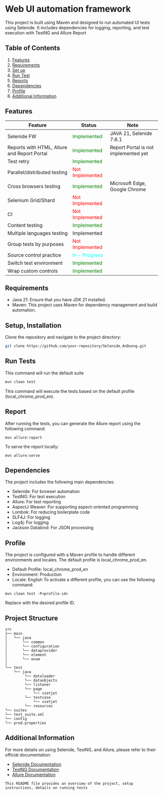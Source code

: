# Web UI automation framework
This project is built using Maven and designed to run automated UI tests using Selenide. It includes dependencies for logging, reporting, and test execution with TestNG and Allure Report

## Table of Contents
1. [Features](#features)
2. [Requirements](#requirements)
3. [Set up](#setup-installation)
4. [Run Test](#run-tests)
5. [Reports](#report)
6. [Dependencies](#dependencies)
7. [Profile](#profile)
8. [Additional Information](#additional-information)

## Features
| Feature                                     | Status                                         | Note                                 |
|---------------------------------------------|------------------------------------------------|--------------------------------------|
| Selenide FW                                 | <span style="color: green;">Implemented</span> | JAVA 21, Selenide 7.6.1              |
| Reports with HTML, Allure and Report Portal | <span style="color: green;">Implemented</span> | Report Portal is not implemented yet |
| Test retry                                  | <span style="color: green;">Implemented</span> |                                      |
| Parallel/distributed testing                | <span style="color: red;">Not Implemented</span> |                                      |
| Cross browsers testing                      | <span style="color: green;">Implemented</span> | Microsoft Edge, Google Chrome        |
| Selenium Grid/Shard                         | <span style="color: red;">Not Implemented</span> |                                      |
| CI                                          | <span style="color: red;">Not Implemented</span> |                                      |
| Content testing                             | <span style="color: green;">Implemented</span> |                                      |
| Multiple languages testing                  | <span style="color: grenn;">Implemented</span> |                                      |
| Group tests by purposes                     | <span style="color: red;">Not Implemented</span> |                                      |
| Source control practice                     | <span style="color: cyan;">In - Progress</span> |                                      |
| Switch test environment                     | <span style="color: green;">Implemented</span> |                                      |
| Wrap custom controls                        | <span style="color: green;">Implemented</span> |                                      |

## Requirements
- Java 21: Ensure that you have JDK 21 installed.
- Maven: This project uses Maven for dependency management and build automation.

## Setup, Installation
Clone the repository and navigate to the project directory:

```sh
git clone https://github.com/your-repository/Selenide_AnDuong.git
```

## Run Tests
This command will run the default suite
```sh
mvn clean test
```
This command will execute the tests based on the default profile (local_chrome_prod_en).

## Report
After running the tests, you can generate the Allure report using the following command:
```
mvn allure:report
```
To serve the report locally:
```
mvn allure:serve
```

## Dependencies
The project includes the following main dependencies:
- Selenide: For browser automation
- TestNG: For test execution
- Allure: For test reporting
- AspectJ Weaver: For supporting aspect-oriented programming
- Lombok: For reducing boilerplate code
- SLF4J: For logging
- Log4j: For logging
- Jackson Databind: For JSON processing

## Profile
The project is configured with a Maven profile to handle different environments and locales. The default profile is local_chrome_prod_en.
- Default Profile: local_chrome_prod_en
- Environment: Production
- Locale: English
To activate a different profile, you can use the following command:
```
mvn clean test -P<profile-id>
```
Replace <profile-id> with the desired profile ID.

## Project Structure
```
src
├── main
│   └── java
│       └── common
│       └── configuration
│       └── dataprovider
│       └── element
│       └── enum
|
└── test
    └── java
         └── dataloader
         └── dataobjects
         └── listener
         └── page
             └── vietjet
         └── testcase
             └── vietjet           
         └── resources
└── suites
└── test_suite.xml
└── config
└── prod.properties
```

## Additional Information
For more details on using Selenide, TestNG, and Allure, please refer to their official documentation:


- [Selenide Documentation](https://selenide.org/documentation.html)
- [TestNG Documentation](https://testng.org/doc/)
- [Allure Documentation](https://docs.qameta.io/allure/)

```
This README file provides an overview of the project, setup instructions, details on running tests 
```

